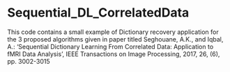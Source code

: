 # Sequential_DL_CorrelatedData
This code contains a small example of Dictionary recovery application for the 3 proposed algorithms given in paper titled Seghouane, A.K., and Iqbal, A.: ‘Sequential Dictionary Learning From Correlated Data: Application to fMRI Data Analysis’, IEEE Transactions on Image Processing, 2017, 26, (6), pp. 3002-3015
